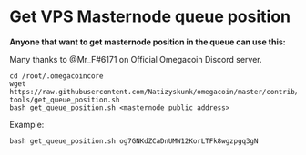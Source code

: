 # Get VPS Masternode queue position

**Anyone that want to get masternode position in the queue can use this:**

Many thanks to @Mr_F#6171 on Official Omegacoin Discord server.

```
cd /root/.omegacoincore
wget https://raw.githubusercontent.com/Natizyskunk/omegacoin/master/contrib/masternodes-tools/get_queue_position.sh
bash get_queue_position.sh <masternode public address>
```
Example: 
```
bash get_queue_position.sh og7GNKdZCaDnUMW12KorLTFk8wgzpgq3gN
```
